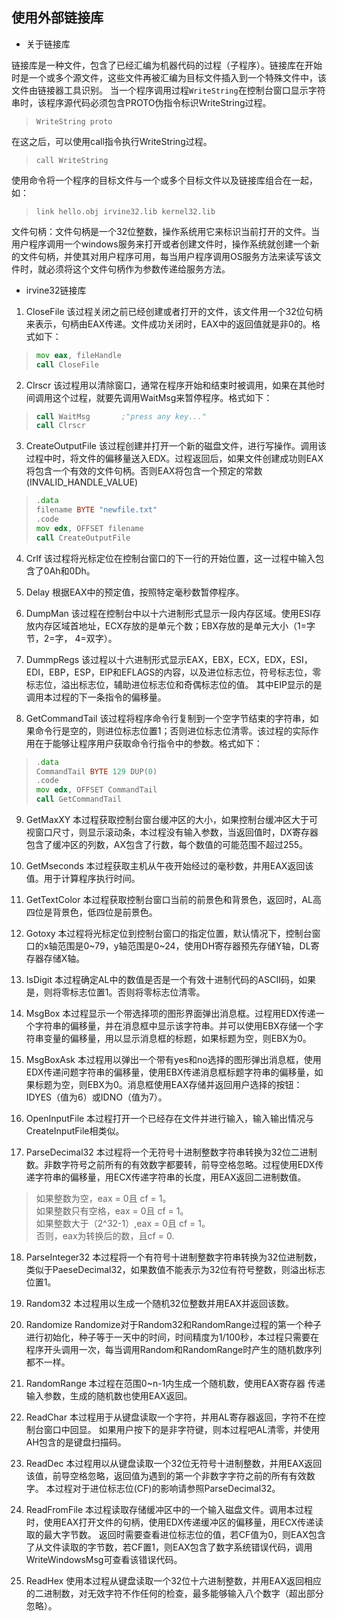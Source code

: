 ## 使用外部链接库

* 关于链接库

链接库是一种文件，包含了已经汇编为机器代码的过程（子程序）。链接库在开始时是一个或多个源文件，这些文件再被汇编为目标文件插入到一个特殊文件中，该文件由链接器工具识别。
当一个程序调用过程`WriteString`在控制台窗口显示字符串时，该程序源代码必须包含PROTO伪指令标识WriteString过程。
> `WriteString proto`

在这之后，可以使用call指令执行WriteString过程。
> `call WriteString`

使用命令将一个程序的目标文件与一个或多个目标文件以及链接库组合在一起，如：
> `link hello.obj irvine32.lib kernel32.lib`

文件句柄：文件句柄是一个32位整数，操作系统用它来标识当前打开的文件。当用户程序调用一个windows服务来打开或者创建文件时，操作系统就创建一个新的文件句柄，并使其对用户程序可用，每当用户程序调用OS服务方法来读写该文件时，就必须将这个文件句柄作为参数传递给服务方法。

* irvine32链接库

1. CloseFile
该过程关闭之前已经创建或者打开的文件，该文件用一个32位句柄来表示，句柄由EAX传递。文件成功关闭时，EAX中的返回值就是非0的。格式如下：
>
> ```asm
> mov eax, fileHandle
> call CloseFile
> ```

2. Clrscr
该过程用以清除窗口，通常在程序开始和结束时被调用，如果在其他时间调用这个过程，就要先调用WaitMsg来暂停程序。格式如下：

> ```asm
> call WaitMsg       ;"press any key..."
> call Clrscr  
> ```

3. CreateOutputFile
该过程创建并打开一个新的磁盘文件，进行写操作。调用该过程中时，将文件的偏移量送入EDX。过程返回后，如果文件创建成功则EAX将包含一个有效的文件句柄。否则EAX将包含一个预定的常数(INVALID_HANDLE_VALUE)

> ```asm
> .data
> filename BYTE "newfile.txt"
> .code 
> mov edx, OFFSET filename
> call CreateOutputFile
> ```

4. Crlf
该过程将光标定位在控制台窗口的下一行的开始位置，这一过程中输入包含了0Ah和0Dh。

5. Delay
根据EAX中的预定值，按照特定毫秒数暂停程序。

6. DumpMan
该过程在控制台中以十六进制形式显示一段内存区域。使用ESI存放内存区域首地址，ECX存放的是单元个数；EBX存放的是单元大小（1=字节，2=字， 4=双字）。

7. DummpRegs
该过程以十六进制形式显示EAX，EBX，ECX，EDX，ESI，EDI，EBP，ESP，EIP和EFLAGS的内容，以及进位标志位，符号标志位，零标志位，溢出标志位，辅助进位标志位和奇偶标志位的值。
其中EIP显示的是调用本过程的下一条指令的偏移量。

8. GetCommandTail
该过程将程序命令行复制到一个空字节结束的字符串，如果命令行是空的，则进位标志位置1；否则进位标志位清零。该过程的实际作用在于能够让程序用户获取命令行指令中的参数。格式如下：

> ```asm
> .data
> CommandTail BYTE 129 DUP(0)
> .code 
> mov edx, OFFSET CommandTail
> call GetCommandTail
> ```

9. GetMaxXY
本过程获取控制台窗台缓冲区的大小，如果控制台缓冲区大于可视窗口尺寸，则显示滚动条，本过程没有输入参数，当返回值时，DX寄存器包含了缓冲区的列数，AX包含了行数，每个数值的可能范围不超过255。

10. GetMseconds
本过程获取主机从午夜开始经过的毫秒数，并用EAX返回该值。用于计算程序执行时间。

11. GetTextColor
本过程获取控制台窗口当前的前景色和背景色，返回时，AL高四位是背景色，低四位是前景色。

12. Gotoxy
本过程将光标定位到控制台窗口的指定位置，默认情况下，控制台窗口的x轴范围是0~79，y轴范围是0~24，使用DH寄存器预先存储Y轴，DL寄存器存储X轴。

13. IsDigit
本过程确定AL中的数值是否是一个有效十进制代码的ASCII码，如果是，则将零标志位置1。否则将零标志位清零。

14. MsgBox
本过程显示一个带选择项的图形界面弹出消息框。过程用EDX传递一个字符串的偏移量，并在消息框中显示该字符串。并可以使用EBX存储一个字符串变量的偏移量，用以显示消息框的标题，如果标题为空，则EBX为0。

15. MsgBoxAsk
本过程用以弹出一个带有yes和no选择的图形弹出消息框，使用EDX传递问题字符串的偏移量，使用EBX传递消息框标题字符串的偏移量，如果标题为空，则EBX为0。消息框使用EAX存储并返回用户选择的按钮：IDYES（值为6）或IDNO（值为7）。

16. OpenInputFile
本过程打开一个已经存在文件并进行输入，输入输出情况与CreateInputFile相类似。

17. ParseDecimal32
本过程将一个无符号十进制整数字符串转换为32位二进制数。非数字符号之前所有的有效数字都要转，前导空格忽略。过程使用EDX传递字符串的偏移量，用ECX传递字符串的长度，用EAX返回二进制数值。

> 如果整数为空，eax = 0且 cf = 1。  
> 如果整数只有空格，eax = 0且 cf = 1。  
> 如果整数大于（2^32-1）,eax = 0且 cf = 1。  
> 否则，eax为转换后的数，且cf = 0.

18. ParseInteger32
本过程将一个有符号十进制整数字符串转换为32位进制数，类似于PaeseDecimal32，如果数值不能表示为32位有符号整数，则溢出标志位置1。

19. Random32
本过程用以生成一个随机32位整数并用EAX并返回该数。

20. Randomize
Randomize对于Random32和RandomRange过程的第一个种子进行初始化，种子等于一天中的时间，时间精度为1/100秒，本过程只需要在程序开头调用一次，每当调用Random和RandomRange时产生的随机数序列都不一样。

21. RandomRange
本过程在范围0~n-1内生成一个随机数，使用EAX寄存器	传递输入参数，生成的随机数也使用EAX返回。

22. ReadChar
本过程用于从键盘读取一个字符，并用AL寄存器返回，字符不在控制台窗口中回显。
如果用户按下的是非字符键，则本过程吧AL清零，并使用AH包含的是键盘扫描码。

23. ReadDec
本过程用以从键盘读取一个32位无符号十进制整数，并用EAX返回该值，前导空格忽略，返回值为遇到的第一个非数字字符之前的所有有效数字。
本过程对于进位标志位(CF)的影响请参照ParseDecimal32。

24. ReadFromFile
本过程读取存储缓冲区中的一个输入磁盘文件。调用本过程时，使用EAX打开文件的句柄，使用EDX传递缓冲区的偏移量，用ECX传递读取的最大字节数。
返回时需要查看进位标志位的值，若CF值为0，则EAX包含了从文件读取的字节数，若CF置1，则EAX包含了数字系统错误代码，调用WriteWindowsMsg可查看该错误代码。

25. ReadHex
使用本过程从键盘读取一个32位十六进制整数，并用EAX返回相应的二进制数，对无效字符不作任何的检查，最多能够输入八个数字（超出部分忽略）。
